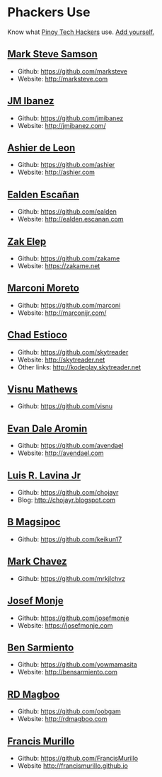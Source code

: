 # Phackers Use

Know what [Pinoy Tech Hackers](https://www.facebook.com/groups/214546845336651) use.
[Add yourself.](https://github.com/openphilippines/use)

## [Mark Steve Samson](marksteve.html)

* Github: https://github.com/marksteve
* Website: http://marksteve.com

## [JM Ibanez](jmibanez.html)

* Github: https://github.com/jmibanez
* Website: http://jmibanez.com/

## [Ashier de Leon](ashier.html)

* Github: https://github.com/ashier
* Website: http://ashier.com

## [Ealden Escañan](ealden.html)

* Github: https://github.com/ealden
* Website: http://ealden.escanan.com

## [Zak Elep](zakame.html)

* Github: https://github.com/zakame
* Website: https://zakame.net

## [Marconi Moreto](marconi.html)

* Github: https://github.com/marconi
* Website: http://marconijr.com/

## [Chad Estioco](skytreader.html)

* Github: https://github.com/skytreader
* Website: http://skytreader.net
* Other links: http://kodeplay.skytreader.net

## [Visnu Mathews](visnu.html)

* Github: https://github.com/visnu

## [Evan Dale Aromin](avendael.html)

* Github: https://github.com/avendael
* Website: http://avendael.com

## [Luis R. Lavina Jr](chojayr.html)

* Github: https://github.com/chojayr
* Blog: http://chojayr.blogspot.com

## [B Magsipoc](404.html)

* Github: https://github.com/keikun17

## [Mark Chavez](mrkjlchvz.html)
* Github: https://github.com/mrkjlchvz

## [Josef Monje](josefmonje.html)

* Github: https://github.com/josefmonje
* Website: https://josefmonje.com

## [Ben Sarmiento](bensarmiento.html)

* Github: https://github.com/yowmamasita
* Website: http://bensarmiento.com

## [RD Magboo](oobgam.html)

* Github: https://github.com/oobgam
* Website: http://rdmagboo.com

## [Francis Murillo](fnmurillo.html)

* Github: https://github.com/FrancisMurillo
* Website http://francismurillo.github.io
